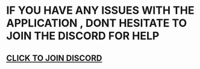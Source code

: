 # IF YOU HAVE ANY ISSUES WITH THE APPLICATION , DONT HESITATE TO JOIN THE DISCORD FOR HELP

## [CLICK TO JOIN DISCORD](https://discord.gg/bjbmWaP5p8)
